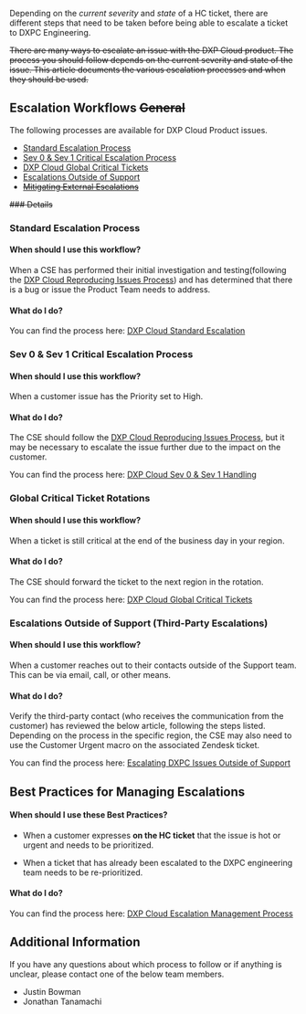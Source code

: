 Depending on the _current severity_ and _state_ of a HC ticket, there are different steps that need to be taken before being able to escalate a ticket to DXPC Engineering.

~~There are many ways to escalate an issue with the DXP Cloud product. The process you should follow depends on the current severity and state of the issue. This article documents the various escalation processes and when they should be used.~~

## Escalation Workflows ~~General~~
The following processes are available for DXP Cloud Product issues.

- [Standard Escalation Process](#standard-escalation-process)
- [Sev 0 & Sev 1 Critical Escalation Process](#sev-0--sev-1-critical-escalation-process)
- [DXP Cloud Global Critical Tickets](#global-critical-ticket-rotations)
- [Escalations Outside of Support](#escalations-outside-of-support)
- ~~[Mitigating External Escalations](#mitigating-external-escalations)~~

~~### Details~~

### Standard Escalation Process

#### When should I use this workflow?

When a CSE has performed their initial investigation and testing(following the [DXP Cloud Reproducing Issues Process](https://grow.liferay.com/people/Liferay+DXP+Cloud+-+Reproducing+Issues)) and has determined that there is a bug or issue the Product Team needs to address.

#### What do I do?
You can find the process here:
[DXP Cloud Standard Escalation](https://grow.liferay.com/people/DXP+Cloud+Standard+Escalation)

### Sev 0 & Sev 1 Critical Escalation Process

#### When should I use this workflow?
When a customer issue has the Priority set to High. 

#### What do I do?
The CSE should follow the [DXP Cloud Reproducing Issues Process](https://grow.liferay.com/people/Liferay+DXP+Cloud+-+Reproducing+Issues), but it may be necessary to escalate the issue further due to the impact on the customer.

You can find the process here:
[DXP Cloud Sev 0 & Sev 1 Handling](https://grow.liferay.com/people/DXP+Cloud+Sev+0+_AMPERSAND_+1+Handling)

### Global Critical Ticket Rotations

#### When should I use this workflow?
When a ticket is still critical at the end of the business day in your region. 

#### What do I do?
The CSE should forward the ticket to the next region in the rotation.

You can find the process here:
[DXP Cloud Global Critical Tickets](https://grow.liferay.com/people/DXP+Cloud+Global+Critical+Tickets)

### Escalations Outside of Support (Third-Party Escalations)

#### When should I use this workflow?
When a customer reaches out to their contacts outside of the Support team. This can be via email, call, or other means. 

#### What do I do?
Verify the third-party contact (who receives the communication from the customer) has reviewed the below article, following the steps listed. Depending on the process in the specific region, the CSE may also need to use the Customer Urgent macro on the associated Zendesk ticket.

You can find the process here:
[Escalating DXPC Issues Outside of Support](https://grow.liferay.com/people/Escalating+DXP+Cloud+Issues+Outside+of+Support)

## Best Practices for Managing Escalations

#### When should I use these Best Practices?
- When a customer expresses **on the HC ticket** that the issue is hot or urgent and needs to be prioritized.

- When a ticket that has already been escalated to the DXPC engineering team needs to be re-prioritized.

#### What do I do?

You can find the process here:
[DXP Cloud Escalation Management Process](https://grow.liferay.com/share/DXP+Cloud+Escalation+Management+Process)

## Additional Information

If you have any questions about which process to follow or if anything is unclear, please contact one of the below team members.

- Justin Bowman
- Jonathan Tanamachi